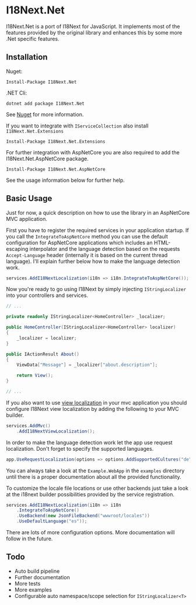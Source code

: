 # I18Next.Net

I18Next.Net is a port of I18Next for JavaScript. It implements most of the features provided by the original library and
enhances this by some more .Net specific features.

## Installation

Nuget:
```
Install-Package I18Next.Net
```

.NET Cli:
```
dotnet add package I18Next.Net
```

See [Nuget](https://www.nuget.org/packages/I18Next.Net/) for more information.

If you want to integrate with `IServiceCollection` also install `I18Next.Net.Extensions`
```
Install-Package I18Next.Net.Extensions
```

For further integration with AspNetCore you are also required to add the I18Next.Net.AspNetCore package.
```
Install-Package I18Next.Net.AspNetCore
```

See the usage information below for further help.

## Basic Usage

Just for now, a quick description on how to use the library in an AspNetCore MVC application.

First you have to register the required services in your application startup. If you call the `IntegrateToAspNetCore`
method you can use the default configuration for AspNetCore applications which includes an HTML-escaping interpolator
and the language detection based on the requests `Accept-Language` header (internally it is based on the current thread
language). I'll explain further below how to make the language detection work.
```csharp
services.AddI18NextLocalization(i18n => i18n.IntegrateToAspNetCore());
```

Now you're ready to go using I18Next by simply injecting `IStringLocalizer` into your controllers and services.
```csharp
// ...

private readonly IStringLocalizer<HomeController> _localizer;

public HomeController(IStringLocalizer<HomeController> localizer)
{
    _localizer = localizer;
}

public IActionResult About()
{
    ViewData["Message"] = _localizer["about.description"];

    return View();
}

// ...
```


If you also want to use [view localization](https://docs.microsoft.com/en-us/aspnet/core/fundamentals/localization?view=aspnetcore-2.1#view-localization)
in your mvc application you should configure I18Next view localization by adding the following to your MVC builder.
```csharp
services.AddMvc()
    .AddI18NextViewLocalization();
```


In order to make the language detection work let the app use request localization. Don't forget to specify the
supported languages.
```csharp
app.UseRequestLocalization(options => options.AddSupportedCultures("de", "en"));
```

You can always take a look at the `Example.WebApp` in the `examples` directory until there is a proper documentation
about all the provided functionality.


To customize the locale file locations or use other backends just take a look at the i18next builder possibilities
provided by the service registration.
```csharp
services.AddI18NextLocalization(i18n => i18n
    .IntegrateToAspNetCore()
    .UseBackend(new JsonFileBackend("wwwroot/locales"))
    .UseDefaultLanguage("es"));
```
There are lots of more configuration options. More documentation will follow in the future.


## Todo

* Auto build pipeline
* Further documentation
* More tests
* More examples
* Configurable auto namespace/scope selection for `IStringLocalizer<T>`

